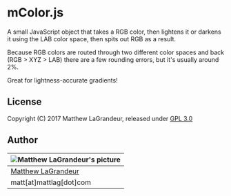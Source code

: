 # mColor.js
A small JavaScript object that takes a RGB color, then lightens it or darkens it using the LAB color space, then spits out RGB as a result.

Because RGB colors are routed through two different color spaces and back (RGB > XYZ > LAB) there are a few rounding errors, but it's usually around 2%.

Great for lightness-accurate gradients!

## License
Copyright (C) 2017 Matthew LaGrandeur, released under [GPL 3.0](https://www.gnu.org/licenses/gpl-3.0-standalone.html)

## Author
| ![Matthew LaGrandeur's picture](https://1.gravatar.com/avatar/f6f7b963adc54db7e713d7bd5f4903ec?s=70) |
|---|
| [Matthew LaGrandeur](http://mattlag.com/) |
| matt[at]mattlag[dot]com |




